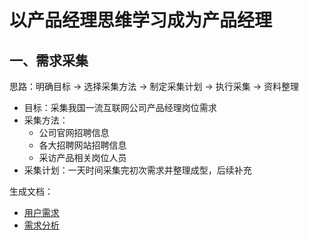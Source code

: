 # 以产品经理思维学习成为产品经理
## 一、需求采集
思路：明确目标 -> 选择采集方法 -> 制定采集计划 -> 执行采集 -> 资料整理  
+ 目标：采集我国一流互联网公司产品经理岗位需求
+ 采集方法：
  + 公司官网招聘信息
  + 各大招聘网站招聘信息
  + 采访产品相关岗位人员
+ 采集计划：一天时间采集完初次需求并整理成型，后续补充  

生成文档：  
* [用户需求](./用户需求.docx)
* [需求分析](./需求分析.docx)
